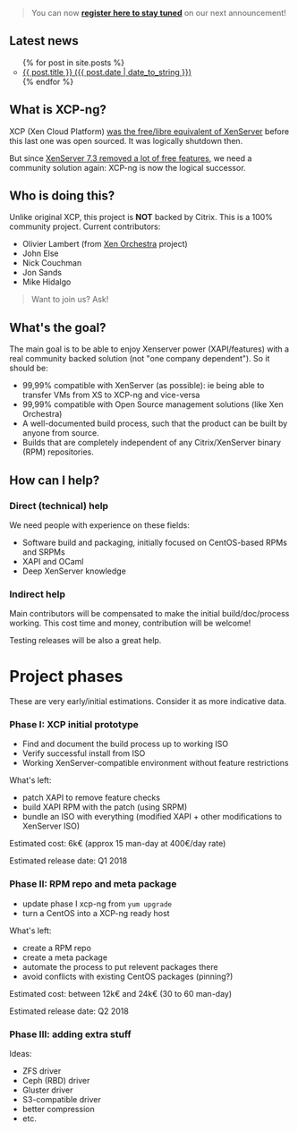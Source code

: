 > You can now **[register here to stay tuned](https://mailchi.mp/3bc90e48d2f7/xcp-ng)** on our next announcement!

## Latest news

<ul style="list-style-type:circle">
  {% for post in site.posts %}
    <li>
      <a href="{{ post.url }}">{{ post.title }} ({{ post.date | date_to_string }})</a>
    </li>
  {% endfor %}
</ul>

## What is XCP-ng?

XCP (Xen Cloud Platform) [was the free/libre equivalent of XenServer](https://wiki.xenproject.org/wiki/XCP_Overview) before this last one was open sourced. It was logically shutdown then.

But since [XenServer 7.3 removed a lot of free features](https://xen-orchestra.com/blog/xenserver-7-3/), we need a community solution again: XCP-ng is now the logical successor.

## Who is doing this?

Unlike original XCP, this project is **NOT** backed by Citrix. This is a 100% community project. Current contributors:

* Olivier Lambert (from [Xen Orchestra](https://xen-orchestra.com) project)
* John Else
* Nick Couchman
* Jon Sands
* Mike Hidalgo

> Want to join us? Ask!

## What's the goal?

The main goal is to be able to enjoy Xenserver power (XAPI/features) with a real community backed solution (not "one company dependent"). So it should be:
* 99,99% compatible with XenServer (as possible): ie being able to transfer VMs from XS to XCP-ng and vice-versa
* 99,99% compatible with Open Source management solutions (like Xen Orchestra)
* A well-documented build process, such that the product can be built by anyone from source.
* Builds that are completely independent of any Citrix/XenServer binary (RPM) repositories.

## How can I help?

### Direct (technical) help

We need people with experience on these fields:

* Software build and packaging, initially focused on CentOS-based RPMs and SRPMs
* XAPI and OCaml
* Deep XenServer knowledge

### Indirect help

Main contributors will be compensated to make the initial build/doc/process working. This cost time and money, contribution will be welcome!

Testing releases will be also a great help.

# Project phases

These are very early/initial estimations. Consider it as more indicative data.

### Phase I: XCP initial prototype

* Find and document the build process up to working ISO
* Verify successful install from ISO
* Working XenServer-compatible environment without feature restrictions

What's left:

* patch XAPI to remove feature checks
* build XAPI RPM with the patch (using SRPM)
* bundle an ISO with everything (modified XAPI + other modifications to XenServer ISO)

Estimated cost: 6k€ (approx 15 man-day at 400€/day rate)

Estimated release date: Q1 2018

### Phase II: RPM repo and meta package

* update phase I xcp-ng from `yum upgrade`
* turn a CentOS into a XCP-ng ready host

What's left:

* create a RPM repo
* create a meta package
* automate the process to put relevent packages there
* avoid conflicts with existing CentOS packages (pinning?)

Estimated cost: between 12k€ and 24k€ (30 to 60 man-day)

Estimated release date: Q2 2018

### Phase III: adding extra stuff

Ideas:

* ZFS driver
* Ceph (RBD) driver
* Gluster driver
* S3-compatible driver
* better compression
* etc.
